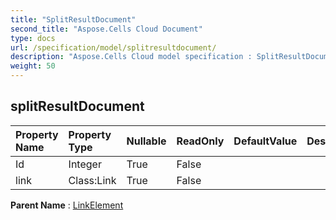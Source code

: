 ```yaml
---
title: "SplitResultDocument"
second_title: "Aspose.Cells Cloud Document"
type: docs
url: /specification/model/splitresultdocument/
description: "Aspose.Cells Cloud model specification : SplitResultDocument. Effortlessly handle Excel and other spreadsheet documents with features like opening, generating, editing, splitting, merging, comparing, and converting."
weight: 50
---
```


## **splitResultDocument**

 

| Property Name | Property Type | Nullable |  ReadOnly | DefaultValue | Description | 
| :- | :- | :- |:- |  :- | :- |
| Id | Integer | True |  False |  |  |  
| link | Class:Link | True |  False |  |  |  

**Parent Name** : [LinkElement](linkelement)

